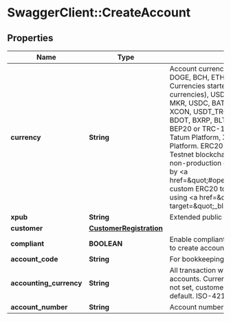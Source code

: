 # SwaggerClient::CreateAccount

## Properties
Name | Type | Description | Notes
------------ | ------------- | ------------- | -------------
**currency** | **String** | Account currency. Supported values are BTC, BNB, LTC, DOGE, BCH, ETH, XLM, XRP, TRON, BSC, Tatum Virtual Currencies started with VC_ prefix (this includes FIAT currencies), USDT, WBTC, LEO, LINK, GMC, UNI, FREE, MKR, USDC, BAT, TUSD, BUSD, PAX, PAXG, PLTC, MMY, XCON, USDT_TRON, BETH, BUSD, BBTC, BADA, WBNB, BDOT, BXRP, BLTC, BBCH, CAKE, BUSD_BSC, ERC20, BEP20 or TRC-10/20 custom tokens registered in the Tatum Platform, XLM or XRP Assets created via Tatum Platform. ERC20 tokens and BEP20 tokens do not have Testnet blockchains, so it is impossible to use them in a non-production environment. You can emulate behaviour by &lt;a href&#x3D;\&quot;#operation/createErc20\&quot;&gt;registering your custom ERC20 token&lt;/a&gt; in the platform and receive tokens using &lt;a href&#x3D;\&quot;https://erc20faucet.com/\&quot; target&#x3D;\&quot;_blank\&quot;&gt;https://erc20faucet.com/&lt;/a&gt;.  | 
**xpub** | **String** | Extended public key to generate addresses from. | [optional] 
**customer** | [**CustomerRegistration**](CustomerRegistration.md) |  | [optional] 
**compliant** | **BOOLEAN** | Enable compliant checks. If this is enabled, it is impossible to create account if compliant check fails. | [optional] 
**account_code** | **String** | For bookkeeping to distinct account purpose. | [optional] 
**accounting_currency** | **String** | All transaction will be accounted in this currency for all accounts. Currency can be overridden per account level. If not set, customer accountingCurrency is used or EUR by default. ISO-4217 | [optional] 
**account_number** | **String** | Account number from external system. | [optional] 

